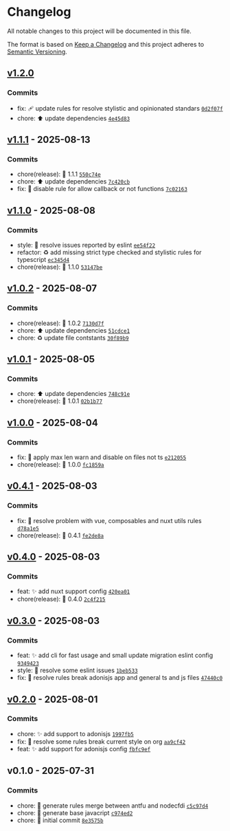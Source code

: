 # Changelog

All notable changes to this project will be documented in this file.

The format is based on [Keep a Changelog](https://keepachangelog.com/en/1.0.0/)
and this project adheres to [Semantic Versioning](https://semver.org/spec/v2.0.0.html).

## [v1.2.0](https://luffynando.github.com/eienjs/eslint-config/compare/v1.1.1...v1.2.0)

### Commits

- fix: :adhesive_bandage: update rules for resolve stylistic and opinionated standars [`0d2f07f`](https://luffynando.github.com/eienjs/eslint-config/commit/0d2f07f3e2db4f0583214d427ab09d6c1ca6eff5)
- chore: :arrow_up: update dependencies [`4e45d83`](https://luffynando.github.com/eienjs/eslint-config/commit/4e45d83d2833bc3e311199ada7cc9f7c8f8a258f)

## [v1.1.1](https://luffynando.github.com/eienjs/eslint-config/compare/v1.1.0...v1.1.1) - 2025-08-13

### Commits

- chore(release): :tada: 1.1.1 [`550c74e`](https://luffynando.github.com/eienjs/eslint-config/commit/550c74e3108152867403a10a8bf6bb315291ac27)
- chore: :arrow_up: update dependencies [`7c420cb`](https://luffynando.github.com/eienjs/eslint-config/commit/7c420cb5bdfa46a6df01377ace0b4f5e702ccadb)
- fix: :bug: disable rule for allow callback or not functions [`7c02163`](https://luffynando.github.com/eienjs/eslint-config/commit/7c02163ad0a04a659629904130d66d9a9a4a6685)

## [v1.1.0](https://luffynando.github.com/eienjs/eslint-config/compare/v1.0.2...v1.1.0) - 2025-08-08

### Commits

- style: :rotating_light: resolve issues reported by eslint [`ee54f22`](https://luffynando.github.com/eienjs/eslint-config/commit/ee54f22a552fd0606cdf5c6a22735b630f9f2a9e)
- refactor: :recycle: add missing strict type checked and stylistic rules for typescript [`ec345d4`](https://luffynando.github.com/eienjs/eslint-config/commit/ec345d42d024a695919425002536dc3c31e4e8ac)
- chore(release): :tada: 1.1.0 [`53147be`](https://luffynando.github.com/eienjs/eslint-config/commit/53147beffe5a9e908643514943edc2302a3a7858)

## [v1.0.2](https://luffynando.github.com/eienjs/eslint-config/compare/v1.0.1...v1.0.2) - 2025-08-07

### Commits

- chore(release): :tada: 1.0.2 [`7130d7f`](https://luffynando.github.com/eienjs/eslint-config/commit/7130d7f362e7229b5b39dc56d4b887654b2d2d3d)
- chore: :arrow_up: update dependencies [`51cdce1`](https://luffynando.github.com/eienjs/eslint-config/commit/51cdce15e06a7bbb6f7bc8238503e256c1c4a5f5)
- chore: :recycle: update file contstants [`30f89b9`](https://luffynando.github.com/eienjs/eslint-config/commit/30f89b9921134428e0bb0bce28fa4ab2dcae66da)

## [v1.0.1](https://luffynando.github.com/eienjs/eslint-config/compare/v1.0.0...v1.0.1) - 2025-08-05

### Commits

- chore: :arrow_up: update dependencies [`748c91e`](https://luffynando.github.com/eienjs/eslint-config/commit/748c91e74daa8e491a3de39c46840f897bdfce94)
- chore(release): :tada: 1.0.1 [`02b1b77`](https://luffynando.github.com/eienjs/eslint-config/commit/02b1b77e89f1172fff2c443a6ef0f1b11bf5047c)

## [v1.0.0](https://luffynando.github.com/eienjs/eslint-config/compare/v0.4.1...v1.0.0) - 2025-08-04

### Commits

- fix: :bug: apply max len warn and disable on files not ts [`e212055`](https://luffynando.github.com/eienjs/eslint-config/commit/e2120550607544c7a21fc0f50639c3d361e9e25c)
- chore(release): :tada: 1.0.0 [`fc1859a`](https://luffynando.github.com/eienjs/eslint-config/commit/fc1859aa1d5d47156c288dc22741549fcfeed1a8)

## [v0.4.1](https://luffynando.github.com/eienjs/eslint-config/compare/v0.4.0...v0.4.1) - 2025-08-03

### Commits

- fix: :bug: resolve problem with vue, composables and nuxt utils rules [`d78a1e5`](https://luffynando.github.com/eienjs/eslint-config/commit/d78a1e576585c90b8528a33fd15caec0ad70dc05)
- chore(release): :tada: 0.4.1 [`fe2de8a`](https://luffynando.github.com/eienjs/eslint-config/commit/fe2de8a24041f0d91c64efb0112bb5c29dd0612b)

## [v0.4.0](https://luffynando.github.com/eienjs/eslint-config/compare/v0.3.0...v0.4.0) - 2025-08-03

### Commits

- feat: :sparkles: add nuxt support config [`420ea01`](https://luffynando.github.com/eienjs/eslint-config/commit/420ea01a17152d37b91e22c0b7eadddf02723ffb)
- chore(release): :tada: 0.4.0 [`2c4f215`](https://luffynando.github.com/eienjs/eslint-config/commit/2c4f215fa8bb0f4eb92efa12b04591933f007d32)

## [v0.3.0](https://luffynando.github.com/eienjs/eslint-config/compare/v0.2.0...v0.3.0) - 2025-08-03

### Commits

- feat: :sparkles: add cli for fast usage and small update migration eslint config [`9349423`](https://luffynando.github.com/eienjs/eslint-config/commit/9349423dfe2a80fa782638f6f10b539fa18b4991)
- style: :rotating_light: resolve some eslint issues [`1beb533`](https://luffynando.github.com/eienjs/eslint-config/commit/1beb533074cbe2949ab34eee08e6a9091cc012a7)
- fix: :bug: resolve rules break adonisjs app and general ts and js files [`47440c0`](https://luffynando.github.com/eienjs/eslint-config/commit/47440c0d4d49405cf2deec6a79275fe3e9b3baca)

## [v0.2.0](https://luffynando.github.com/eienjs/eslint-config/compare/v0.1.0...v0.2.0) - 2025-08-01

### Commits

- chore: :sparkles: add support to adonisjs [`1997fb5`](https://luffynando.github.com/eienjs/eslint-config/commit/1997fb5fabc047a7fadc4b7d5b4fb55eaf36e0c9)
- fix: :bug: resolve some rules break current style on org [`aa9cf42`](https://luffynando.github.com/eienjs/eslint-config/commit/aa9cf42b995c8c53de2abdc1a035aac3c9894b9e)
- feat: :sparkles: add support for adonisjs config [`fbfc9ef`](https://luffynando.github.com/eienjs/eslint-config/commit/fbfc9efbac831a5cf25ce936958311d6778d5116)

## v0.1.0 - 2025-07-31

### Commits

- chore: :construction: generate rules merge between antfu and nodecfdi [`c5c97d4`](https://luffynando.github.com/eienjs/eslint-config/commit/c5c97d4248439350d5420cf508aaf0d321bd80a2)
- chore: :construction: generate base javacript [`c974ed2`](https://luffynando.github.com/eienjs/eslint-config/commit/c974ed23fe73b11c75a56c110ec6c9db9b9998c7)
- chore: :tada: initial commit [`8e3575b`](https://luffynando.github.com/eienjs/eslint-config/commit/8e3575b54b0e558f433a3fbaf7e90f0a6503b4d4)
